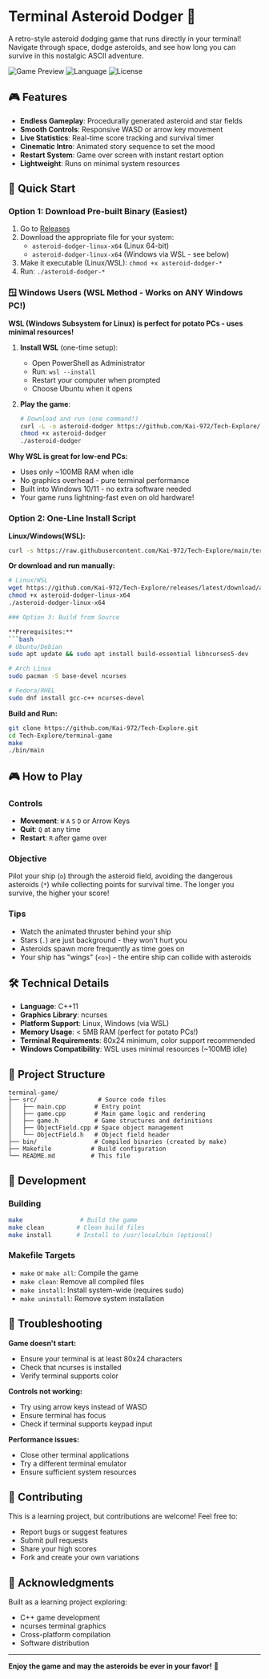 # Terminal Asteroid Dodger 🚀

A retro-style asteroid dodging game that runs directly in your terminal! Navigate through space, dodge asteroids, and see how long you can survive in this nostalgic ASCII adventure.

![Game Preview](https://img.shields.io/badge/Platform-Linux%20%7C%20macOS%20%7C%20Windows-lightgrey)
![Language](https://img.shields.io/badge/Language-C%2B%2B-blue)
![License](https://img.shields.io/badge/License-MIT-green)

## 🎮 Features

- **Endless Gameplay**: Procedurally generated asteroid and star fields
- **Smooth Controls**: Responsive WASD or arrow key movement
- **Live Statistics**: Real-time score tracking and survival timer
- **Cinematic Intro**: Animated story sequence to set the mood
- **Restart System**: Game over screen with instant restart option
- **Lightweight**: Runs on minimal system resources

## 🚀 Quick Start

### Option 1: Download Pre-built Binary (Easiest)

1. Go to [Releases](https://github.com/Kai-972/Tech-Explore/releases)
2. Download the appropriate file for your system:
   - `asteroid-dodger-linux-x64` (Linux 64-bit)
   - `asteroid-dodger-linux-x64` (Windows via WSL - see below)
3. Make it executable (Linux/WSL): `chmod +x asteroid-dodger-*`
4. Run: `./asteroid-dodger-*`

### 🪟 Windows Users (WSL Method - Works on ANY Windows PC!)

**WSL (Windows Subsystem for Linux) is perfect for potato PCs - uses minimal resources!**

1. **Install WSL** (one-time setup):
   - Open PowerShell as Administrator
   - Run: `wsl --install`
   - Restart your computer when prompted
   - Choose Ubuntu when it opens

2. **Play the game**:
   ```bash
   # Download and run (one command!)
   curl -L -o asteroid-dodger https://github.com/Kai-972/Tech-Explore/releases/latest/download/asteroid-dodger-linux-x64
   chmod +x asteroid-dodger
   ./asteroid-dodger
   ```

**Why WSL is great for low-end PCs:**
- Uses only ~100MB RAM when idle
- No graphics overhead - pure terminal performance
- Built into Windows 10/11 - no extra software needed
- Your game runs lightning-fast even on old hardware!

### Option 2: One-Line Install Script

**Linux/Windows(WSL):**
```bash
curl -s https://raw.githubusercontent.com/Kai-972/Tech-Explore/main/terminal-game/install.sh | bash
```

**Or download and run manually:**
```bash
# Linux/WSL
wget https://github.com/Kai-972/Tech-Explore/releases/latest/download/asteroid-dodger-linux-x64
chmod +x asteroid-dodger-linux-x64
./asteroid-dodger-linux-x64

### Option 3: Build from Source

**Prerequisites:**
```bash
# Ubuntu/Debian
sudo apt update && sudo apt install build-essential libncurses5-dev

# Arch Linux
sudo pacman -S base-devel ncurses

# Fedora/RHEL
sudo dnf install gcc-c++ ncurses-devel
```

**Build and Run:**
```bash
git clone https://github.com/Kai-972/Tech-Explore.git
cd Tech-Explore/terminal-game
make
./bin/main
```

## 🎮 How to Play

### Controls
- **Movement**: `W` `A` `S` `D` or Arrow Keys
- **Quit**: `Q` at any time
- **Restart**: `R` after game over

### Objective
Pilot your ship (`o`) through the asteroid field, avoiding the dangerous asteroids (`*`) while collecting points for survival time. The longer you survive, the higher your score!

### Tips
- Watch the animated thruster behind your ship
- Stars (`.`) are just background - they won't hurt you
- Asteroids spawn more frequently as time goes on
- Your ship has "wings" (`<o>`) - the entire ship can collide with asteroids

## 🛠️ Technical Details

- **Language**: C++11
- **Graphics Library**: ncurses
- **Platform Support**: Linux, Windows (via WSL)
- **Memory Usage**: < 5MB RAM (perfect for potato PCs!)
- **Terminal Requirements**: 80x24 minimum, color support recommended
- **Windows Compatibility**: WSL uses minimal resources (~100MB idle)

## 📁 Project Structure

```
terminal-game/
├── src/                 # Source code files
│   ├── main.cpp        # Entry point
│   ├── game.cpp        # Main game logic and rendering
│   ├── game.h          # Game structures and definitions
│   ├── ObjectField.cpp # Space object management
│   └── ObjectField.h   # Object field header
├── bin/                # Compiled binaries (created by make)
├── Makefile           # Build configuration
└── README.md          # This file
```

## 🔧 Development

### Building
```bash
make                # Build the game
make clean         # Clean build files
make install       # Install to /usr/local/bin (optional)
```

### Makefile Targets
- `make` or `make all`: Compile the game
- `make clean`: Remove all compiled files
- `make install`: Install system-wide (requires sudo)
- `make uninstall`: Remove system installation

## 🐛 Troubleshooting

**Game doesn't start:**
- Ensure your terminal is at least 80x24 characters
- Check that ncurses is installed
- Verify terminal supports color

**Controls not working:**
- Try using arrow keys instead of WASD
- Ensure terminal has focus
- Check if terminal supports keypad input

**Performance issues:**
- Close other terminal applications
- Try a different terminal emulator
- Ensure sufficient system resources

## 🤝 Contributing

This is a learning project, but contributions are welcome! Feel free to:
- Report bugs or suggest features
- Submit pull requests
- Share your high scores
- Fork and create your own variations

## 🙏 Acknowledgments

Built as a learning project exploring:
- C++ game development
- ncurses terminal graphics
- Cross-platform compilation
- Software distribution

---

**Enjoy the game and may the asteroids be ever in your favor!** 🌟
